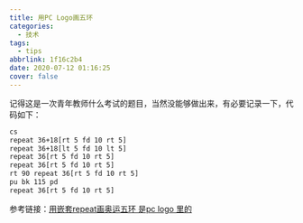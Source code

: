 ```yaml
---
title: 用PC Logo画五环
categories:
  - 技术
tags:
  - tips
abbrlink: 1f16c2b4
date: 2020-07-12 01:16:25
cover: false
---
```


 记得这是一次青年教师什么考试的题目，当然没能够做出来，有必要记录一下，代码如下：

```bash
cs
repeat 36+18[rt 5 fd 10 rt 5]
repeat 36+18[lt 5 fd 10 lt 5]
repeat 36[rt 5 fd 10 rt 5]
repeat 36[rt 5 fd 10 rt 5]
rt 90 repeat 36[rt 5 fd 10 rt 5]
pu bk 115 pd
repeat 36[rt 5 fd 10 rt 5]
```

参考链接：[用嵌套repeat画奥运五环 是pc logo 里的](https://zhidao.baidu.com/question/160053860.html)